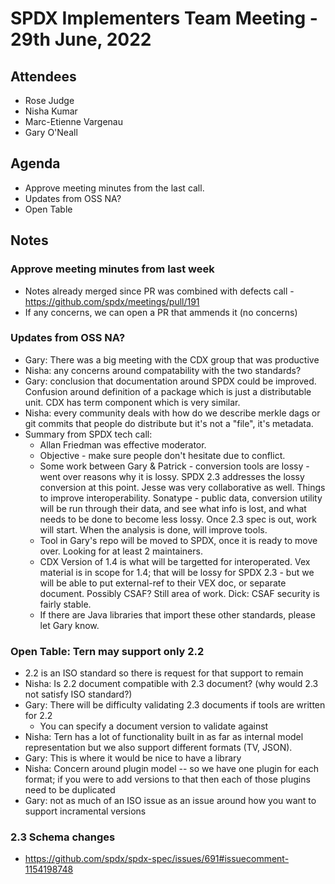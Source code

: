 # SPDX Implementers Team Meeting - 29th June, 2022

## Attendees
* Rose Judge
* Nisha Kumar
* Marc-Etienne Vargenau
* Gary O'Neall


## Agenda
* Approve meeting minutes from the last call.
* Updates from OSS NA?
* Open Table

## Notes
### Approve meeting minutes from last week
* Notes already merged since PR was combined with defects call - https://github.com/spdx/meetings/pull/191
* If any concerns, we can open a PR that ammends it (no concerns)

### Updates from OSS NA?
* Gary: There was a big meeting with the CDX group that was productive
* Nisha: any concerns around compatability with the two standards?
* Gary: conclusion that documentation around SPDX could be improved. Confusion around definition of a package which is just a distributable unit. CDX has term component which is very similar.
* Nisha: every community deals with how do we describe merkle dags or git commits that people do distribute but it's not a "file", it's metadata. 
* Summary from SPDX tech call:
  * Allan Friedman was effective moderator.
  * Objective - make sure people don't hesitate due to conflict.   
  * Some work between Gary & Patrick - conversion tools are lossy - went over reasons why it is lossy.   SPDX 2.3 addresses the lossy conversion at this point.   Jesse was very collaborative as well.   Things to improve interoperability.   Sonatype - public data,  conversion utility will be run through their data, and see what info is lost, and what needs to be done to become less lossy.    Once 2.3 spec is out, work will start.    When the analysis is done,  will improve tools. 
  * Tool in Gary's repo will be moved to SPDX, once it is ready to move over.  Looking for at least 2 maintainers. 
  * CDX Version of 1.4 is what will be targetted for interoperated.    Vex material is in scope for 1.4;  that will be lossy for SPDX 2.3 - but we will be able to put external-ref to their VEX doc,  or separate document.  Possibly CSAF?  Still area of work.   Dick:  CSAF security is fairly stable.    
  * If there are Java libraries that import these other standards, please let Gary know. 

### Open Table: Tern may support only 2.2
* 2.2 is an ISO standard so there is request for that support to remain
* Nisha: Is 2.2 document compatible with 2.3 document? (why would 2.3 not satisfy ISO standard?)
* Gary: There will be difficulty validating 2.3 documents if tools are written for 2.2
  * You can specify a document version to validate against
* Nisha: Tern has a lot of functionality built in as far as internal model representation but we also support different formats (TV, JSON).
* Gary: This is where it would be nice to have a library
* Nisha: Concern around plugin model -- so we have one plugin for each format; if you were to add versions to that then each of those plugins need to be duplicated
* Gary: not as much of an ISO issue as an issue around how you want to support incramental versions

### 2.3 Schema changes
* https://github.com/spdx/spdx-spec/issues/691#issuecomment-1154198748
